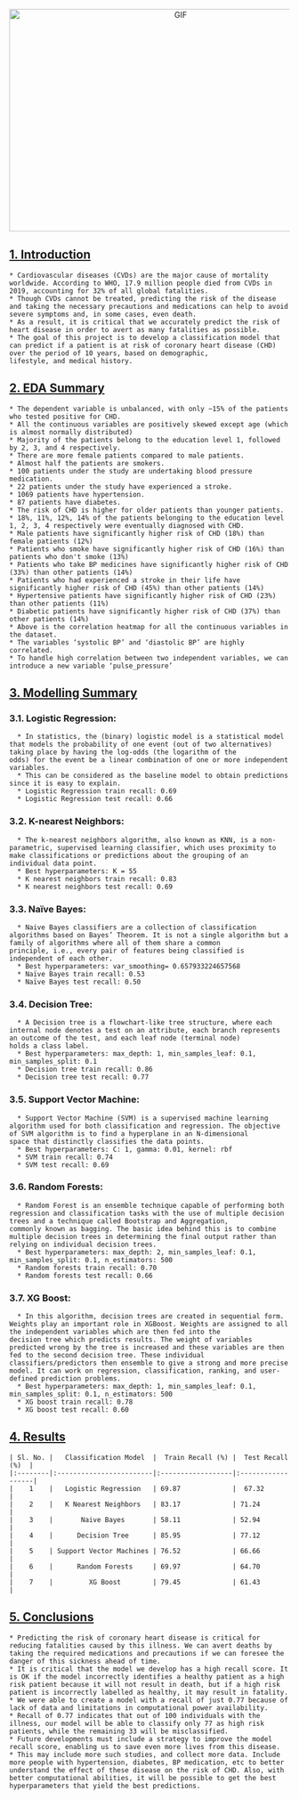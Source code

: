 <p align="center"> 
<img src="https://cdn-images-1.medium.com/max/800/0*0btxf-n_Sb7xkttM.gif"  width="600" height="400" alt="GIF">
</p>

## <ins>1. Introduction</ins>
    * Cardiovascular diseases (CVDs) are the major cause of mortality worldwide. According to WHO, 17.9 million people died from CVDs in 2019, accounting for 32% of all global fatalities.
    * Though CVDs cannot be treated, predicting the risk of the disease and taking the necessary precautions and medications can help to avoid severe symptoms and, in some cases, even death.
    * As a result, it is critical that we accurately predict the risk of heart disease in order to avert as many fatalities as possible.
    * The goal of this project is to develop a classification model that can predict if a patient is at risk of coronary heart disease (CHD) over the period of 10 years, based on demographic,               lifestyle, and medical history.


## <ins>2. EDA Summary</ins>
    * The dependent variable is unbalanced, with only ~15% of the patients who tested positive for CHD.
    * All the continuous variables are positively skewed except age (which is almost normally distributed)
    * Majority of the patients belong to the education level 1, followed by 2, 3, and 4 respectively.
    * There are more female patients compared to male patients.
    * Almost half the patients are smokers.
    * 100 patients under the study are undertaking blood pressure medication.
    * 22 patients under the study have experienced a stroke.
    * 1069 patients have hypertension.
    * 87 patients have diabetes.
    * The risk of CHD is higher for older patients than younger patients.
    * 18%, 11%, 12%, 14% of the patients belonging to the education level 1, 2, 3, 4 respectively were eventually diagnosed with CHD.
    * Male patients have significantly higher risk of CHD (18%) than female patients (12%)
    * Patients who smoke have significantly higher risk of CHD (16%) than patients who don't smoke (13%)
    * Patients who take BP medicines have significantly higher risk of CHD (33%) than other patients (14%)
    * Patients who had experienced a stroke in their life have significantly higher risk of CHD (45%) than other patients (14%)
    * Hypertensive patients have significantly higher risk of CHD (23%) than other patients (11%)
    * Diabetic patients have significantly higher risk of CHD (37%) than other patients (14%)
    * Above is the correlation heatmap for all the continuous variables in the dataset.
    * The variables ‘systolic BP’ and ‘diastolic BP’ are highly correlated.
    * To handle high correlation between two independent variables, we can introduce a new variable ‘pulse_pressure’



## <ins>3. Modelling Summary</ins>
  ### 3.1.	Logistic Regression:
      * In statistics, the (binary) logistic model is a statistical model that models the probability of one event (out of two alternatives) taking place by having the log-odds (the logarithm of the          odds) for the event be a linear combination of one or more independent variables.
      * This can be considered as the baseline model to obtain predictions since it is easy to explain. 
      * Logistic Regression train recall: 0.69
      * Logistic Regression test recall: 0.66
  ### 3.2.	K-nearest Neighbors:
      * The k-nearest neighbors algorithm, also known as KNN, is a non-parametric, supervised learning classifier, which uses proximity to make classifications or predictions about the grouping of an         individual data point. 
      * Best hyperparameters: K = 55
      * K nearest neighbors train recall: 0.83
      * K nearest neighbors test recall: 0.69
  ### 3.3.	Naïve Bayes:
      * Naive Bayes classifiers are a collection of classification algorithms based on Bayes’ Theorem. It is not a single algorithm but a family of algorithms where all of them share a common                 principle, i.e., every pair of features being classified is independent of each other.
      * Best hyperparameters: var_smoothing= 0.657933224657568
      * Naïve Bayes train recall: 0.53
      * Naïve Bayes test recall: 0.50
  ### 3.4.	Decision Tree:
      * A Decision tree is a flowchart-like tree structure, where each internal node denotes a test on an attribute, each branch represents an outcome of the test, and each leaf node (terminal node)          holds a class label.
      * Best hyperparameters: max_depth: 1, min_samples_leaf: 0.1, min_samples_split: 0.1
      * Decision tree train recall: 0.86
      * Decision tree test recall: 0.77
  ### 3.5.	Support Vector Machine:
      * Support Vector Machine (SVM) is a supervised machine learning algorithm used for both classification and regression. The objective of SVM algorithm is to find a hyperplane in an N-dimensional         space that distinctly classifies the data points.
      * Best hyperparameters: C: 1, gamma: 0.01, kernel: rbf
      * SVM train recall: 0.74
      * SVM test recall: 0.69
  ### 3.6.	Random Forests:
      * Random Forest is an ensemble technique capable of performing both regression and classification tasks with the use of multiple decision trees and a technique called Bootstrap and Aggregation,         commonly known as bagging. The basic idea behind this is to combine multiple decision trees in determining the final output rather than relying on individual decision trees.
      * Best hyperparameters: max_depth: 2, min_samples_leaf: 0.1, min_samples_split: 0.1, n_estimators: 500
      * Random forests train recall: 0.70
      * Random forests test recall: 0.66
  ### 3.7.	XG Boost:
      * In this algorithm, decision trees are created in sequential form. Weights play an important role in XGBoost. Weights are assigned to all the independent variables which are then fed into the          decision tree which predicts results. The weight of variables predicted wrong by the tree is increased and these variables are then fed to the second decision tree. These individual                    classifiers/predictors then ensemble to give a strong and more precise model. It can work on regression, classification, ranking, and user-defined prediction problems. 
      * Best hyperparameters: max_depth: 1, min_samples_leaf: 0.1, min_samples_split: 0.1, n_estimators: 500
      * XG boost train recall: 0.78
      * XG boost test recall: 0.60

## <ins>4. Results</ins>

    | Sl. No. |   Classification Model  |  Train Recall (%) |  Test Recall (%)  |
    |:--------|:------------------------|:------------------|:------------------|
    |    1    |   Logistic Regression   | 69.87             |  67.32            |
    |    2    |   K Nearest Neighbors   | 83.17             | 71.24             |
    |    3    |       Naive Bayes       | 58.11             | 52.94             |
    |    4    |      Decision Tree      | 85.95             | 77.12             |
    |    5    | Support Vector Machines | 76.52             | 66.66             |
    |    6    |      Random Forests     | 69.97             | 64.70             |
    |    7    |         XG Boost        | 79.45             | 61.43             |



## <ins>5.	Conclusions</ins>
    * Predicting the risk of coronary heart disease is critical for reducing fatalities caused by this illness. We can avert deaths by taking the required medications and precautions if we can foresee the danger of this sickness ahead of time.
    * It is critical that the model we develop has a high recall score. It is OK if the model incorrectly identifies a healthy patient as a high risk patient because it will not result in death, but if a high risk patient is incorrectly labelled as healthy, it may result in fatality.
    * We were able to create a model with a recall of just 0.77 because of lack of data and limitations in computational power availability.
    * Recall of 0.77 indicates that out of 100 individuals with the illness, our model will be able to classify only 77 as high risk patients, while the remaining 33 will be misclassified.
    * Future developments must include a strategy to improve the model recall score, enabling us to save even more lives from this disease.
    * This may include more such studies, and collect more data. Include more people with hypertension, diabetes, BP medication, etc to better understand the effect of these disease on the risk of CHD. Also, with better computational abilities, it will be possible to get the best hyperparameters that yield the best predictions.
